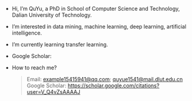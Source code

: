 - Hi, I’m QuYu, a PhD in School of Computer Science and Technology, Dalian University of Technology.
- I’m interested in data mining, machine learning, deep learning, artificial intelligence.
- I’m currently learning transfer learning.
- Google Scholar: 

- How to reach me? 
  > Email: example15415941@qq.com; quyue1541@mail.dlut.edu.cn   
  > Google Scholar: https://scholar.google.com/citations?user=V_Q4vZsAAAAJ

<!---
QuYue/QuYue is a ✨ special ✨ repository because its `README.md` (this file) appears on your GitHub profile.
You can click the Preview link to take a look at your changes.
--->
